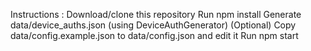 Instructions :
Download/clone this repository
Run npm install
Generate data/device_auths.json (using DeviceAuthGenerator)
(Optional) Copy data/config.example.json to data/config.json and edit it
Run npm start
